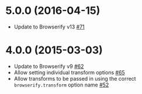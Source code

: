 # 5.0.0 (2016-04-15)

- Update to Browserify v13 [#71](https://github.com/HenrikJoreteg/moonboots/pull/71)

# 4.0.0 (2015-03-03)

- Update to Browserify v9 [#62](https://github.com/HenrikJoreteg/moonboots/pull/62)
- Allow setting individual transform options [#65](https://github.com/HenrikJoreteg/moonboots/pull/65)
- Allow transforms to be passed in using the correct `browserify.transform` option name [#52](https://github.com/HenrikJoreteg/moonboots/pull/52)
